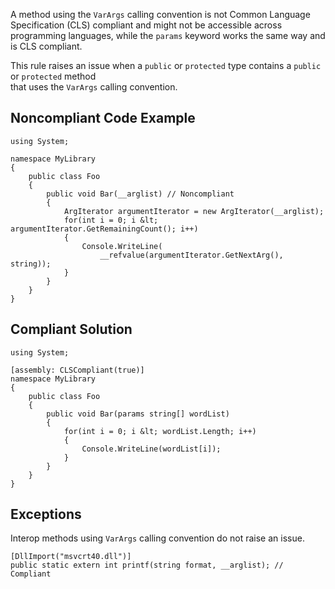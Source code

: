 
A method using the `VarArgs` calling convention is not Common Language Specification (CLS) compliant and might not be accessible across<br>programming languages, while the `params` keyword works the same way and is CLS compliant.

This rule raises an issue when a `public` or `protected` type contains a `public` or `protected` method<br>that uses the `VarArgs` calling convention.

## Noncompliant Code Example


    using System;
    
    namespace MyLibrary
    {
        public class Foo
        {
            public void Bar(__arglist) // Noncompliant
            {
                ArgIterator argumentIterator = new ArgIterator(__arglist);
                for(int i = 0; i &lt; argumentIterator.GetRemainingCount(); i++)
                {
                    Console.WriteLine(
                        __refvalue(argumentIterator.GetNextArg(), string));
                }
            }
        }
    }


## Compliant Solution


    using System;
    
    [assembly: CLSCompliant(true)]
    namespace MyLibrary
    {
        public class Foo
        {
            public void Bar(params string[] wordList)
            {
                for(int i = 0; i &lt; wordList.Length; i++)
                {
                    Console.WriteLine(wordList[i]);
                }
            }
        }
    }


## Exceptions

Interop methods using `VarArgs` calling convention do not raise an issue.


    [DllImport("msvcrt40.dll")]
    public static extern int printf(string format, __arglist); // Compliant


